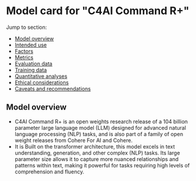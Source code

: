 # Model card for "C4AI Command R+"

Jump to section:

- [Model overview](#model-overview)
- [Intended use](#intended-use)
- [Factors](#factors)
- [Metrics](#metrics)
- [Evaluation data](#evaluation-data)
- [Training data](#training-data)
- [Quantitative analyses](#quantitative-analyses)
- [Ethical considerations](#ethical-considerations)
- [Caveats and recommendations](#caveats-and-recommendations)

## Model overview
- C4AI Command R+ is an open weights research release of a 104 billion parameter large language model (LLM) designed for advanced natural language processing (NLP) tasks, and is also part of a family of open weight releases from Cohere For AI and Cohere.
- It is Built on the transformer architecture, this model excels in text understanding, generation, and other complex (NLP) tasks. Its large parameter size allows it to capture more nuanced relationships and patterns within text, making it powerful for tasks requiring high levels of comprehension and fluency.
